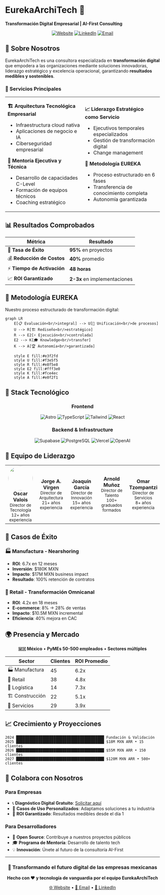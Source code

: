# EurekaArchiTech 🚀

**Transformación Digital Empresarial | AI-First Consulting**

<div align="center">

[![Website](https://img.shields.io/badge/Website-eureka--architech.com-blue?style=for-the-badge&logo=globe)](https://eureka-architech.com)
[![LinkedIn](https://img.shields.io/badge/LinkedIn-EurekaArchiTech-0077B5?style=for-the-badge&logo=linkedin)](https://linkedin.com/company/eureka-architech)
[![Email](https://img.shields.io/badge/Email-hi%40eureka--architech.com-D14836?style=for-the-badge&logo=gmail)](mailto:hi@eureka-architech.com)

</div>

## 🌟 Sobre Nosotros

EurekaArchiTech es una consultora especializada en **transformación digital** que empodera a las organizaciones mediante soluciones innovadoras, liderazgo estratégico y excelencia operacional, garantizando **resultados medibles y sostenibles**.

### 🎯 Servicios Principales

<table>
<tr>
<td width="50%">

**🏗️ Arquitectura Tecnológica Empresarial**
- Infraestructura cloud nativa
- Aplicaciones de negocio e IA
- Ciberseguridad empresarial

**👥 Mentoría Ejecutiva y Técnica**
- Desarrollo de capacidades C-Level
- Formación de equipos técnicos
- Coaching estratégico

</td>
<td width="50%">

**📈 Liderazgo Estratégico como Servicio**
- Ejecutivos temporales especializados
- Gestión de transformación digital
- Change management

**🤖 Metodología EUREKA**
- Proceso estructurado en 6 fases
- Transferencia de conocimiento completa
- Autonomía garantizada

</td>
</tr>
</table>

## 📊 Resultados Comprobados

<div align="center">

| Métrica | Resultado |
|---------|-----------|
| 🎯 **Tasa de Éxito** | **95%** en proyectos |
| 💰 **Reducción de Costos** | **40%** promedio |
| ⚡ **Tiempo de Activación** | **48 horas** |
| 📈 **ROI Garantizado** | **2-3x** en implementaciones |

</div>

## 🤖 Metodología EUREKA

Nuestro proceso estructurado de transformación digital:

```mermaid
graph LR
    E[📋 Evaluación<br/>integral] --> U[🔄 Unificación<br/>de procesos]
    U --> R[🏗️ Rediseño<br/>estratégico]
    R --> E2[⚡ Ejecución<br/>controlada]
    E2 --> K[🎓 Knowledge<br/>transfer]
    K --> A[🏆 Autonomía<br/>garantizada]

    style E fill:#e3f2fd
    style U fill:#f3e5f5
    style R fill:#e8f5e8
    style E2 fill:#fff3e0
    style K fill:#fce4ec
    style A fill:#e0f2f1
```

## 🚀 Stack Tecnológico

<div align="center">

### Frontend
![Astro](https://img.shields.io/badge/Astro-FF5D01?style=for-the-badge&logo=astro&logoColor=white)
![TypeScript](https://img.shields.io/badge/TypeScript-3178C6?style=for-the-badge&logo=typescript&logoColor=white)
![Tailwind](https://img.shields.io/badge/Tailwind_CSS-06B6D4?style=for-the-badge&logo=tailwind-css&logoColor=white)
![React](https://img.shields.io/badge/React-61DAFB?style=for-the-badge&logo=react&logoColor=black)

### Backend & Infrastructure
![Supabase](https://img.shields.io/badge/Supabase-3ECF8E?style=for-the-badge&logo=supabase&logoColor=white)
![PostgreSQL](https://img.shields.io/badge/PostgreSQL-4169E1?style=for-the-badge&logo=postgresql&logoColor=white)
![Vercel](https://img.shields.io/badge/Vercel-000000?style=for-the-badge&logo=vercel&logoColor=white)
![OpenAI](https://img.shields.io/badge/OpenAI-412991?style=for-the-badge&logo=openai&logoColor=white)

</div>

## 👥 Equipo de Liderazgo

<table>
<tr>
<td align="center" width="20%">
  <img src="https://github.com/osvalois.png" width="80" style="border-radius: 50%"><br>
  <strong>Oscar Valois</strong><br>
  <sub>Director de Tecnología</sub><br>
  <sub>12+ años experiencia</sub>
</td>
<td align="center" width="20%">
  <strong>Jorge A. Virgen</strong><br>
  <sub>Director de Arquitectura</sub><br>
  <sub>21+ años experiencia</sub>
</td>
<td align="center" width="20%">
  <strong>Joaquín García</strong><br>
  <sub>Director de Innovación</sub><br>
  <sub>15+ años experiencia</sub>
</td>
<td align="center" width="20%">
  <strong>Arnold Muñoz</strong><br>
  <sub>Director de Talento</sub><br>
  <sub>100+ graduados formados</sub>
</td>
<td align="center" width="20%">
  <strong>Omar Tzompantzi</strong><br>
  <sub>Director de Servicios</sub><br>
  <sub>8+ años experiencia</sub>
</td>
</tr>
</table>

## 🎯 Casos de Éxito

### 🏭 Manufactura - Nearshoring
- **ROI**: 6.7x en 12 meses
- **Inversión**: $180K MXN
- **Impacto**: $17M MXN business impact
- **Resultado**: 100% retención de contratos

### 🛒 Retail - Transformación Omnicanal
- **ROI**: 4.2x en 18 meses
- **E-commerce**: 8% → 28% de ventas
- **Impacto**: $10.5M MXN incremental
- **Eficiencia**: 40% mejora en CAC

## 🌍 Presencia y Mercado

<div align="center">

**🇲🇽 México** • **PyMEs 50-500 empleados** • **Sectores múltiples**

| Sector | Clientes | ROI Promedio |
|--------|----------|--------------|
| 🏭 Manufactura | 45 | 6.2x |
| 🛒 Retail | 38 | 4.8x |
| 🚚 Logística | 14 | 7.3x |
| 🏗️ Construcción | 22 | 5.1x |
| 💼 Servicios | 29 | 3.9x |

</div>

## 📈 Crecimiento y Proyecciones

```
2024 ████████████████████████████████████████ Fundación & Validación
2025 ████████████████████████████████████████ $18M MXN ARR • 15 clientes
2026 ████████████████████████████████████████ $55M MXN ARR • 150 clientes
2027 ████████████████████████████████████████ $120M MXN ARR • 500+ clientes
```

## 🤝 Colabora con Nosotros

### Para Empresas
- 📞 **Diagnóstico Digital Gratuito**: [Solicitar aquí](https://eureka-architech.com/contacto)
- 💼 **Casos de Uso Personalizados**: Adaptamos soluciones a tu industria
- 🎯 **ROI Garantizado**: Resultados medibles desde el día 1

### Para Desarrolladores
- 🚀 **Open Source**: Contribuye a nuestros proyectos públicos
- 🎓 **Programa de Mentoría**: Desarrollo de talento tech
- 💡 **Innovación**: Únete al futuro de la consultoría AI-First

---

<div align="center">

### 🚀 Transformando el futuro digital de las empresas mexicanas

**Hecho con ❤️ y tecnología de vanguardia por el equipo EurekaArchiTech**

[🌐 Website](https://eureka-architech.com) • [📧 Email](mailto:hi@eureka-architech.com) • [💼 LinkedIn](https://linkedin.com/company/eureka-architech)

</div>